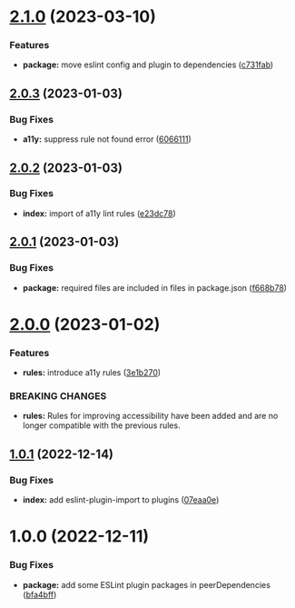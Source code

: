 # [2.1.0](https://github.com/kubosho/eslint-config/compare/v2.0.3...v2.1.0) (2023-03-10)


### Features

* **package:** move eslint config and plugin to dependencies ([c731fab](https://github.com/kubosho/eslint-config/commit/c731fabdd7be44a93b86a149960a959df0722811))

## [2.0.3](https://github.com/kubosho/eslint-config/compare/v2.0.2...v2.0.3) (2023-01-03)


### Bug Fixes

* **a11y:** suppress rule not found error ([6066111](https://github.com/kubosho/eslint-config/commit/60661111ebad3a63beab3b8a980719f3439a72d7))

## [2.0.2](https://github.com/kubosho/eslint-config/compare/v2.0.1...v2.0.2) (2023-01-03)


### Bug Fixes

* **index:** import of a11y lint rules ([e23dc78](https://github.com/kubosho/eslint-config/commit/e23dc78f22bbf5b7b833658d53eaad4ef8e28657))

## [2.0.1](https://github.com/kubosho/eslint-config/compare/v2.0.0...v2.0.1) (2023-01-03)


### Bug Fixes

* **package:** required files are included in files in package.json ([f668b78](https://github.com/kubosho/eslint-config/commit/f668b78622eb555a41489e23fb8fd04be4e0f38e))

# [2.0.0](https://github.com/kubosho/eslint-config/compare/v1.0.1...v2.0.0) (2023-01-02)


### Features

* **rules:** introduce a11y rules ([3e1b270](https://github.com/kubosho/eslint-config/commit/3e1b270e1753b8e9646bf6d3c0c8fc24f2f32f57))


### BREAKING CHANGES

* **rules:** Rules for improving accessibility have been added and
are no longer compatible with the previous rules.

## [1.0.1](https://github.com/kubosho/eslint-config/compare/v1.0.0...v1.0.1) (2022-12-14)


### Bug Fixes

* **index:** add eslint-plugin-import to plugins ([07eaa0e](https://github.com/kubosho/eslint-config/commit/07eaa0e5d9c03e8d9a74da75af95ba2e3accd161))

# 1.0.0 (2022-12-11)


### Bug Fixes

* **package:** add some ESLint plugin packages in peerDependencies ([bfa4bff](https://github.com/kubosho/eslint-config/commit/bfa4bff302f8af5cf2246fc50b9d4f0971159d10))
